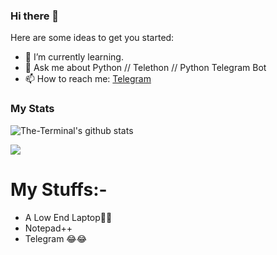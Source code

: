 ### Hi there 👋

Here are some ideas to get you started:

- 🌱 I’m currently learning.
- 💬 Ask me about Python // Telethon // Python Telegram Bot
- 📫 How to reach me: [Telegram](https://t.me/AayushxKUMARZ)

### My Stats
![The-Terminal's github stats](https://github-readme-stats.vercel.app/api?username=ZDARKSHADOWXD&count_private=true&layout=compact&show_icons=true&theme=radical&cache_seconds=5)

![](https://visitor-badge.laobi.icu/badge?page_id=TechiError)
# My Stuffs:-

- A Low End Laptop🙂🙂
- Notepad++
- Telegram  😂😂
